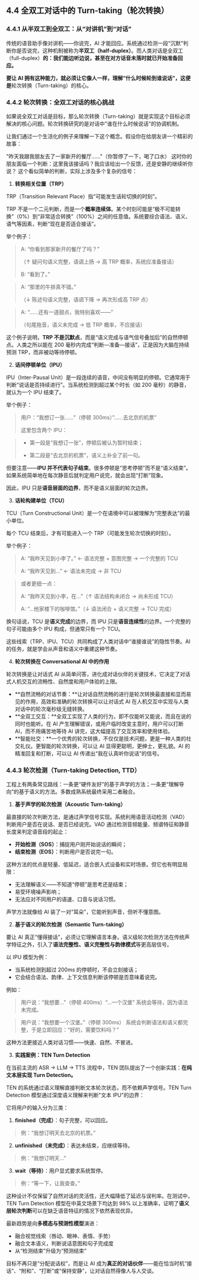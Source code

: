 ## 4.4 全双工对话中的 Turn-taking（轮次转换） 
### 4.4.1 从半双工到全双工：从“对讲机”到“对话”

传统的语音助手像对讲机——你说完，AI 才能回应。系统通过检测一段“沉默”判断你是否说完，这种机制被称为**半双工（half-duplex）**。而人类对话是全双工（full-duplex）**的：我们能边听边说，甚至在对方话音未落时就已开始准备回应。**

**要让 AI 拥有这种能力，就必须让它像人一样，理解“什么时候轮到谁说话”，这便是**轮次转换（Turn-taking）的核心。

### 4.4.2 轮次转换：全双工对话的核心挑战

如果说全双工对话是目标，那么轮次转换（Turn-taking）就是实现这个目标必须解决的核心问题。轮次转换研究的是对话中"谁在什么时候说话"的协调机制。

让我们通过一个生活化的例子来理解一下这个概念。假设你在给朋友讲一个精彩的故事：

"昨天我跟我朋友去了一家新开的餐厅……"（你暂停了一下，喝了口水）
这时你的朋友面临一个判断：这里我该接话吗？我应该给出一个反馈，还是安静的继续听你说？
这个看似简单的判断，实际上涉及多个复杂的信号：

1. **转换相关位置（TRP）**

TRP（Transition Relevant Place）指“可能发生话轮切换的时刻”。

TRP 不是一个二元判断，而是一个**概率连续体**。某个时刻可能是“极不可能转换”（0%）到“非常适合转换”（100%）之间的任意值。系统要综合语法、语义、语气等因素，判断“现在是否适合接话”。

举个例子：

> A: “你看到那家新开的餐厅了吗？”
> 
> （↑ 疑问句语义完整，语调上扬 → 高 TRP 概率，系统应准备接话）
> 
> B: “看到了。”

> A: “那里的牛排真不错。”
> 
> （↓ 陈述句语义完整，语调下降 → 再次形成高 TRP 点）

> A: “……还有一道甜点，我特别喜欢——”
> 
> （句尾拖音，语义未完成 → 低 TRP 概率，不应接话）

这个例子说明，**TRP 不是沉默点**，而是“语义完成与语气信号叠加后”的自然停顿点。人类之所以能在 200 毫秒内完成“判断—准备—接话”，正是因为大脑在持续预测 TRP，而非被动等待停顿。

2. **话间停顿单位（IPU）**

IPU（Inter-Pausal Unit）是一段连续的语音，中间没有明显的停顿。它通常用于判断“说话是否持续进行”。当系统检测到超过某个时长（如 200 毫秒）的静音，就认为一个 IPU 结束了。

举个例子：

> 用户：“我想订一张……”（停顿 300ms）”……去北京的机票”
> 
> 这里包含两个 IPU：

> - 第一段是“我想订一张”，停顿后被认为暂时结束；
>     
> - 第二段是“去北京的机票”，语义上补全了前一句。
>     

但要注意——**IPU 并不代表句子结束**。很多停顿是“思考停顿”而不是“语义结束”。如果系统简单地在每次静音后就判定用户说完，就会出现“打断”现象。

因此，IPU 只是**语音层面的边界**，而不是语义层面的轮次边界。

3. **话轮构建单位（TCU）**

TCU（Turn Constructional Unit）是一个在语境中可以被理解为“完整表达”的最小单位。

每个 TCU 结束后，才有可能进入一个 TRP（可能发生轮次切换的时刻）。

举个例子：

> A: “我昨天见到小李了。” ← 语法完整 + 意图完整 → 一个完整的 TCU
> 
> A: “我昨天见到…” ← 语法未完成 → 非 TCU

> 或者更细一点：
> 
> A: “我昨天见到小李，在…”（↑ 语法结构未闭合 → 尚未形成 TCU）
> 
> A: “…他家楼下的咖啡馆。”（↓ 语法闭合 + 语义完整 → TCU 完成）

换句话说，TCU 是**语义完成**的边界，而 IPU 只是**语音连续性**的边界。一个完整的句子可能由多个 IPU 构成，但通常只有一个 TCU。

这些线索（TRP、IPU、TCU）共同构成了人类对话中“谁接谁说”的隐性节奏。AI 的任务，就是学会从声音和语义中重建这种节奏。

4. **轮次转换在 Conversational AI 中的作用**

轮次转换是让对话式 AI 从简单问答，进化成对话伙伴的关键技术，它决定了对话式人机交互的流畅性、自然度和用户体验的上限。

- **自然流畅的对话节奏：**让对话自然流畅的进行是轮次转换最直接和显而易见的作用，高效和准确的轮次转换可以让对话式 AI 在人机交互中实现与人类对话中的轮次毫秒级无缝转换。
-  **全双工交互：**全双工实现了人类的行为，即不仅能听又能说，而且在说的同时也能听。在 AI 产生理解错误，或用户临时改变主意时，用户可以打断 AI，而不用痛苦地等待 AI 讲完，这大幅提高了交互效率和使用体验。
- **智能社交：**一个优秀的轮次转换，不仅仅是技术问题，更是一种人类的社交礼仪。更智能的轮次转换，可以让 AI 显得更聪明，更绅士，更礼貌。AI 的精准回复和打断，可以让 AI 传递出“我在认真听你说话”的信号。

### **4.4.3 轮次检测（Turn-taking Detection, TTD）**

工程上有两条常见路线：一条更“硬件友好”的基于声学的方法；一条更“理解导向”的基于语义的方法。多数成熟系统最终采用二者融合。

1. **基于声学的轮次检测（Acoustic Turn-taking）**

最直接的轮次判断方法，是通过声学信号实现。系统利用语音活动检测（VAD）判断用户是否在说话、是否已经说完。VAD 通过检测音频能量、频谱特征和静音长度来判定语音段的起止：

- **开始检测（SOS）**：捕捉用户刚开始说话的瞬间；
- **结束检测（EOS）**：判断用户是否说完一句。

这种方法的优点是轻量、低延迟，适合嵌入式设备和实时场景。但它也有明显局限：

- 无法理解语义——不知道“停顿”是思考还是结束；
- 易受环境噪声影响；
- 无法应对不同用户的语速、口音与说话习惯。

声学方法就像给 AI 装了一对“耳朵”，它能听到声音，但听不懂意图。

2. **基于语义的轮次检测（Semantic Turn-taking）**

要让 AI 真正“懂得接话”，必须让它理解语言本身。语义级轮次检测方法在传统声学特征之外，引入了**语法完整性、语义完整性与韵律模式**等更高层信号。

以 IPU 模型为例：

- 当系统检测到超过 200ms 的停顿时，不会立刻接话；
- 它会结合语法、韵律、上下文信息判断该停顿是否意味着说完。

例如：

> 用户说：“我想要…”（停顿 400ms）“…一个汉堡”
> 系统会等待，因为语法未完成。

> 用户说：“我想要一个汉堡。”（停顿 300ms）
> 系统会判断语法和语义都完整，于是立即回应：“好的，需要饮料吗？”

这种方法更接近人类对话习惯——快速、自然、不冒进。

3. **实践案例：TEN Turn Detection**

在当前主流的 ASR → LLM → TTS 流程中，TEN 团队提出了一个创新实践：**在纯文本层实现 Turn Detection。**

TEN 的系统通过语义理解直接判断文本轮次状态，而不依赖声学信号。TEN Turn Detection 模型通过深度语义理解来判断"文本 IPU"的边界：

它将用户的输入分为三类：

1. **finished（完成）**：句子完整，可以回应。
> 例：“我想订明天去北京的机票。”

2. **unfinished（未完成）**：表达未结束，应继续等待。
> 例：“我想订明天…”

3. **wait（等待）**：用户显式要求系统暂停。
> 例：“等一下，让我查查。”

这种设计不仅保留了自然对话的灵活性，还大幅降低了延迟与误判率。在测试中，TEN Turn Detection 模型在中英文场景下均达到 98% 以上准确率，证明了**语义层轮次判断**可以在缺乏语音特征的情况下依然表现优异。

最新趋势是向**多模态与预测性模型**演进：

- 融合视觉线索（唇动、眼神、表情、手势）
- 融合文本语义，判断说话意图和句子完成度
- 从“检测结束”升级为“预测结束”

目标不再只是“分配说话权”，而是让 AI 成为**真正的对话伙伴**——能在恰当时机“接话”、“附和”、“打断”或“保持安静”，让对话自然得像人与人交谈。